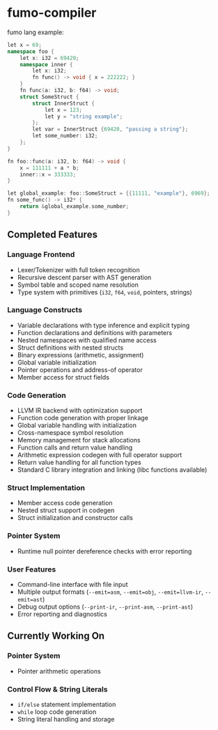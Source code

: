 # fumo-compiler
fumo lang example:
```cpp
let x = 69;
namespace foo {
    let x: i32 = 69420;
    namespace inner {
        let x: i32;
        fn func() -> void { x = 222222; }
    }
    fn func(a: i32, b: f64) -> void;
    struct SomeStruct {
        struct InnerStruct {
            let x = 123;
            let y = "string example";
        };
        let var = InnerStruct {69420, "passing a string"};
        let some_number: i32;
    };
}

fn foo::func(a: i32, b: f64) -> void {
    x = 111111 + a * b;
    inner::x = 333333;
}

let global_example: foo::SomeStruct = {{11111, "example"}, 6969};
fn some_func() -> i32* {
    return &global_example.some_number;
}
```

## Completed Features
### Language Frontend
- Lexer/Tokenizer with full token recognition
- Recursive descent parser with AST generation
- Symbol table and scoped name resolution
- Type system with primitives (`i32`, `f64`, `void`, pointers, strings)
### Language Constructs
- Variable declarations with type inference and explicit typing
- Function declarations and definitions with parameters
- Nested namespaces with qualified name access
- Struct definitions with nested structs
- Binary expressions (arithmetic, assignment)
- Global variable initialization
- Pointer operations and address-of operator
- Member access for struct fields
### Code Generation
- LLVM IR backend with optimization support
- Function code generation with proper linkage
- Global variable handling with initialization
- Cross-namespace symbol resolution
- Memory management for stack allocations
- Function calls and return value handling
- Arithmetic expression codegen with full operator support
- Return value handling for all function types
- Standard C library integration and linking (libc functions available)
### Struct Implementation
- Member access code generation
- Nested struct support in codegen
- Struct initialization and constructor calls
### Pointer System
- Runtime null pointer dereference checks with error reporting
### User Features
- Command-line interface with file input
- Multiple output formats (`--emit=asm`, `--emit=obj`, `--emit=llvm-ir`, `--emit=ast`)
- Debug output options    (`--print-ir`, `--print-asm`, `--print-ast`)
- Error reporting and diagnostics
## Currently Working On
### Pointer System
- Pointer arithmetic operations
### Control Flow & String Literals
- `if/else` statement implementation
- `while` loop code generation
- String literal handling and storage

